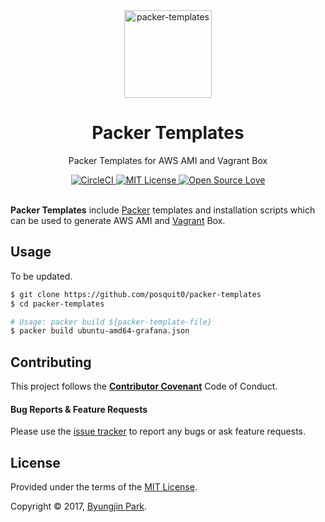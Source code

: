<div align="center">
  <a href="https://github.com/posquit0/packer-templates" title="Packer Templates">
    <img alt="packer-templates" src="http://www.greenreedtech.com/content/images/2017/09/vSphere-Packer.png" width="140px" />
  </a>
  <h1>Packer Templates</h1>
</div>

<p align="center">
  Packer Templates for AWS AMI and Vagrant Box
</p>

<div align="center">
  <a href="https://circleci.com/gh/posquit0/packer-templates">
    <img alt="CircleCI" src="https://circleci.com/gh/posquit0/packer-templates.svg?style=shield" />
  </a>
  <a href="https://opensource.org/licenses/mit-license.php">
    <img alt="MIT License" src="https://badges.frapsoft.com/os/mit/mit.svg?v=103" />
  </a>
  <a href="https://github.com/ellerbrock/open-source-badge/">
    <img alt="Open Source Love" src="https://badges.frapsoft.com/os/v1/open-source.svg?v=103" />
  </a>
</div>

<br />

**Packer Templates** include [Packer](https://www.packer.io) templates and installation scripts which can be used to generate AWS AMI and [Vagrant](https://www.vagrantup.com/) Box.


## Usage

To be updated.

```bash
$ git clone https://github.com/posquit0/packer-templates
$ cd packer-templates

# Usage: packer build ${packer-template-file}
$ packer build ubuntu-amd64-grafana.json
```


## Contributing

This project follows the [**Contributor Covenant**](http://contributor-covenant.org/version/1/4/) Code of Conduct.

#### Bug Reports & Feature Requests

Please use the [issue tracker](https://github.com/posquit0/packer-templates/issues) to report any bugs or ask feature requests.


## License

Provided under the terms of the [MIT License](https://github.com/posquit0/packer-templates/blob/master/LICENSE).

Copyright © 2017, [Byungjin Park](http://www.posquit0.com).
